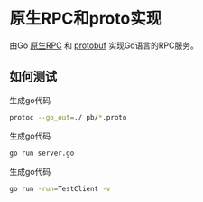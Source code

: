# 原生RPC和proto实现

由Go [原生RPC](https://github.com/mailjobblog/dev_go/tree/master/220113_rpc/demo1) 和 [protobuf](https://github.com/mailjobblog/dev_go/tree/master/220115_protobuf) 实现Go语言的RPC服务。 

## 如何测试

生成go代码
```bash
protoc --go_out=./ pb/*.proto
```

生成go代码
```bash
go run server.go
```

生成go代码
```bash
go run -run=TestClient -v
```